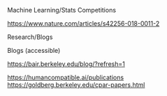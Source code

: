 Machine Learning/Stats Competitions

https://www.nature.com/articles/s42256-018-0011-2


Research/Blogs

Blogs (accessible)

https://bair.berkeley.edu/blog/?refresh=1



https://humancompatible.ai/publications
https://goldberg.berkeley.edu/cpar-papers.html
